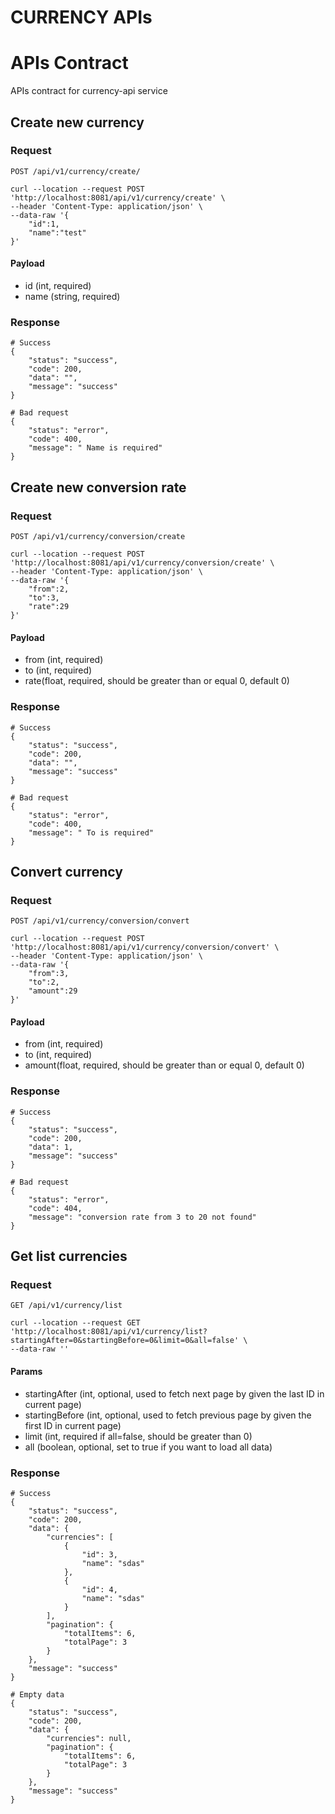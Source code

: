 # CURRENCY APIs

# APIs Contract
APIs contract for currency-api service

## Create new currency
### Request
`POST /api/v1/currency/create/`

```shell
curl --location --request POST 'http://localhost:8081/api/v1/currency/create' \
--header 'Content-Type: application/json' \
--data-raw '{
    "id":1,
    "name":"test"
}'
```

#### Payload
- id (int, required)
- name (string, required)

### Response
```shell
# Success
{
    "status": "success",
    "code": 200,
    "data": "",
    "message": "success"
}

# Bad request
{
    "status": "error",
    "code": 400,
    "message": " Name is required"
}
```

## Create new conversion rate
### Request
`POST /api/v1/currency/conversion/create`

```shell
curl --location --request POST 'http://localhost:8081/api/v1/currency/conversion/create' \
--header 'Content-Type: application/json' \
--data-raw '{
    "from":2,
    "to":3,
    "rate":29
}'
```

#### Payload
- from (int, required)
- to (int, required)
- rate(float, required, should be greater than or equal 0, default 0)

### Response
```shell
# Success
{
    "status": "success",
    "code": 200,
    "data": "",
    "message": "success"
}

# Bad request
{
    "status": "error",
    "code": 400,
    "message": " To is required"
}
```

## Convert currency
### Request
`POST /api/v1/currency/conversion/convert`

```shell
curl --location --request POST 'http://localhost:8081/api/v1/currency/conversion/convert' \
--header 'Content-Type: application/json' \
--data-raw '{
    "from":3,
    "to":2,
    "amount":29
}'
```

#### Payload
- from (int, required)
- to (int, required)
- amount(float, required, should be greater than or equal 0, default 0)

### Response
```shell
# Success
{
    "status": "success",
    "code": 200,
    "data": 1,
    "message": "success"
}

# Bad request
{
    "status": "error",
    "code": 404,
    "message": "conversion rate from 3 to 20 not found"
}
```

## Get list currencies
### Request
`GET /api/v1/currency/list`

```shell
curl --location --request GET 'http://localhost:8081/api/v1/currency/list?startingAfter=0&startingBefore=0&limit=0&all=false' \
--data-raw ''
```

#### Params
- startingAfter (int, optional, used to fetch next page by given the last ID in current page)
- startingBefore (int, optional, used to fetch previous page by given the first ID in current page)
- limit (int, required if all=false, should be greater than 0)
- all (boolean, optional, set to true if you want to load all data)

### Response
```shell
# Success
{
    "status": "success",
    "code": 200,
    "data": {
        "currencies": [
            {
                "id": 3,
                "name": "sdas"
            },
            {
                "id": 4,
                "name": "sdas"
            }
        ],
        "pagination": {
            "totalItems": 6,
            "totalPage": 3
        }
    },
    "message": "success"
}

# Empty data
{
    "status": "success",
    "code": 200,
    "data": {
        "currencies": null,
        "pagination": {
            "totalItems": 6,
            "totalPage": 3
        }
    },
    "message": "success"
}
```